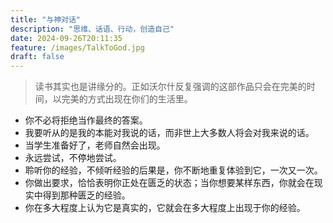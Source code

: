 ```yaml
---
title: "与神对话"
description: "思维、话语、行动，创造自己"
date: 2024-09-26T20:11:35
feature: /images/TalkToGod.jpg
draft: false
---
```


> 读书其实也是讲缘分的。正如沃尔什反复强调的这部作品只会在完美的时间，以完美的方式出现在你们的生活里。

- 你不必将拒绝当作最终的答案。
- 我要听从的是我的本能对我说的话，而非世上大多数人将会对我来说的话。
- 当学生准备好了，老师自然会出现。
- 永远尝试，不停地尝试。
- 聆听你的经验，不倾听经验的后果是，你不断地重复体验到它，一次又一次。
- 你做出要求，恰恰表明你正处在匮乏的状态；当你想要某样东西，你就会在现实中得到那种匮乏的经验。
- 你在多大程度上认为它是真实的，它就会在多大程度上出现于你的经验。

